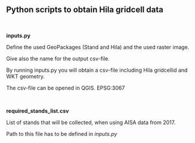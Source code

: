 ## Python scripts to obtain Hila gridcell data

<br/>

**inputs.py**

   Define the used GeoPackages (Stand and Hila) and the used raster image.

   Give also the name for the output csv-file.
   
   By running inputs.py you will obtain a csv-file including
   Hila gridcellid and WKT geometry.
   
   The csv-file can be opened in QGIS.
   EPSG:3067

<br/>

**required_stands_list.csv**

   List of stands that will be collected, when using AISA data from 2017.

   Path to this file has to be defined in *inputs.py*
